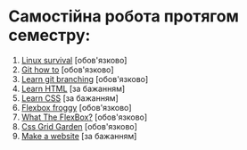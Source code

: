 # Самостійна робота протягом семестру:

1. [Linux survival](https://linuxsurvival.com/) [обов'язково]
2. [Git how to](https://githowto.com/) [обов'язково]
3. [Learn git branching](https://learngitbranching.js.org/) [обов'язково]
4. [Learn HTML](https://www.codecademy.com/learn/learn-html) [за бажанням]
5. [Learn CSS](https://www.codecademy.com/learn/learn-css) [за бажанням]
6. [Flexbox froggy](https://flexboxfroggy.com/) [обов'язково]
7. [What The FlexBox?](https://flexbox.io/) [обов'язково]
8. [Css Grid Garden](https://cssgridgarden.com/) [обов'язково]
9. [Make a website](https://www.codecademy.com/learn/make-a-website) [за бажанням]
